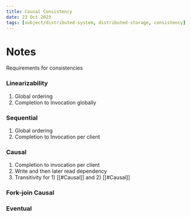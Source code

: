 ```yaml
---
title: Causal Consistency
date: 23 Oct 2023
tags: [subject/distributed-system, distributed-storage, consistency]
---
```

# Notes
Requirements for consistencies
### Linearizability 
1) Global ordering
2) Completion to Invocation globally

### Sequential 
1) Global ordering
2) Completion to Invocation per client

### Causal 
1) Completion to invocation per client
2) Write and then later read dependency
3) Transitivity for 1) [[#Causal]]  and 2) [[#Causal]]

### Fork-join Causal

### Eventual